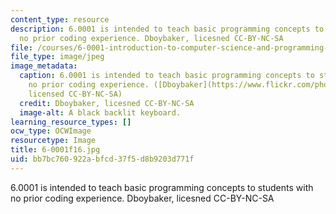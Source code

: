 ```yaml
---
content_type: resource
description: 6.0001 is intended to teach basic programming concepts to students with
  no prior coding experience. Dboybaker, licesned CC-BY-NC-SA
file: /courses/6-0001-introduction-to-computer-science-and-programming-in-python-fall-2016/bb7bc760922abfcd37f5d8b9203d771f_6-0001f16.jpg
file_type: image/jpeg
image_metadata:
  caption: 6.0001 is intended to teach basic programming concepts to students with
    no prior coding experience. ([Dboybaker](https://www.flickr.com/photos/demietrich/8509763458/in/photolist-dXYLcC-86Daog-84ATAp-c1EJaQ-djjT1k-ayEub-amXs3H-2wegK-4cvdtW-4cvcWh-4cvdgJ-4EsFG2-5myRok-4creiD-4BcTXk-gGnScp-bpUyED-4WQp72-8ZsF7H-5dCfHE-vhBLQ9-pXC3MM-Dj9dZ-iyQwg-pXBZBt-67zzve-piiJPF-5YKZV-5Vpmh-qcMXUo-gSPV9z-6Wk31u-4eHKmi-8xYDRa-8xYC3K-b59pV-4mgGmN-8xYAVe-8y2D1j-bn7edW-9waQ2W-82iQc-9CmY3Z-c1EJAf-4Y65Zt-dhLziB-51QVc-8y2EC1-pijuye-hjqkN),
    licensed CC-BY-NC-SA)
  credit: Dboybaker, licesned CC-BY-NC-SA
  image-alt: A black backlit keyboard.
learning_resource_types: []
ocw_type: OCWImage
resourcetype: Image
title: 6-0001f16.jpg
uid: bb7bc760-922a-bfcd-37f5-d8b9203d771f
---
```

6.0001 is intended to teach basic programming concepts to students with no prior coding experience. Dboybaker, licesned CC-BY-NC-SA